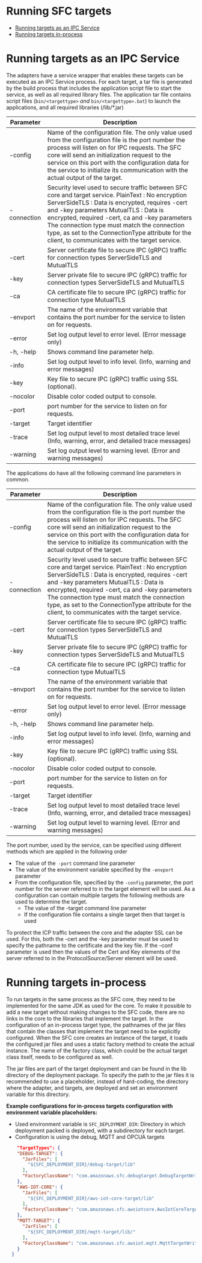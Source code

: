 # Running SFC targets

- [Running targets as an IPC Service](#running-targets-as-an-ipc-service)
- [Running targets in-process](#running-targets-in-process)

# Running targets as an IPC Service

The adapters have a service wrapper that enables these targets can be executed as an IPC Service process. For each
target, a tar file is generated by the build process that includes the application script file to start the service, as
well as all required library files. The application tar file contains script files (`bin/<targettype>`
*and* `bin/<targettype>.bat`) to launch the applications, and all required libraries (/lib/*.jar)


| Parameter   | Description                                                                                                                                                                                                                                                                                                                                                                                          |
|-------------|------------------------------------------------------------------------------------------------------------------------------------------------------------------------------------------------------------------------------------------------------------------------------------------------------------------------------------------------------------------------------------------------------|
| -config     | Name of the configuration file. The only value used from the configuration file is the port number the process will listen on for IPC requests. The SFC core will send an initialization request to the service on this port with the configuration data for the service to initialize its communication with the actual output of the target.                                                       |
| -connection | Security level used to secure traffic between SFC core and target service. PlainText : No encryption ServerSideTLS : Data is encrypted, requires -cert and -key parameters MutualTLS : Data is encrypted, required -cert, ca and -key parameters The connection type must match the connection type, as set to the ConnectionType attribute for the client, to communicates with the target service. |
| -cert       | Server certificate file to secure IPC (gRPC) traffic for connection types ServerSideTLS and MutualTLS                                                                                                                                                                                                                                                                                                |
| -key        | Server private file to secure IPC (gRPC) traffic for connection types ServerSideTLS and MutualTLS                                                                                                                                                                                                                                                                                                    |
| -ca         | CA certificate file to secure IPC (gRPC) traffic for connection type MutualTLS                                                                                                                                                                                                                                                                                                                       |
| -envport    | The name of the environment variable that contains the port number for the service to listen on for requests.                                                                                                                                                                                                                                                                                        |
| -error      | Set log output level to error level. (Error message only)                                                                                                                                                                                                                                                                                                                                            |
| -h, -help   | Shows command line parameter help.                                                                                                                                                                                                                                                                                                                                                                   |
| -info       | Set log output level to info level. (Info, warning and error messages)                                                                                                                                                                                                                                                                                                                               |
| -key        | Key file to secure IPC (gRPC) traffic using SSL (optional).                                                                                                                                                                                                                                                                                                                                          |
| -nocolor    | Disable color coded output to console.                                                                                                                                                                                                                                                                                                                                                               |
| -port       | port number for the service to listen on for requests.                                                                                                                                                                                                                                                                                                                                               |
| -target     | Target identifier                                                                                                                                                                                                                                                                                                                                                                                    |
| -trace      | Set log output level to most detailed trace level (Info, warning, error, and detailed trace messages)                                                                                                                                                                                                                                                                                                |
| -warning    | Set log output level to warning level. (Error and warning messages)                                                                                                                                                                                                                                                                                                                                  |

The applications do have all the following command line parameters in common.

| Parameter   | Description                                                                                                                                                                                                                                                                                                                                                                                          |
|-------------|------------------------------------------------------------------------------------------------------------------------------------------------------------------------------------------------------------------------------------------------------------------------------------------------------------------------------------------------------------------------------------------------------|
| -config     | Name of the configuration file. The only value used from the configuration file is the port number the process will listen on for IPC requests. The SFC core will send an initialization request to the service on this port with the configuration data for the service to initialize its communication with the actual output of the target.                                                       |
| -connection | Security level used to secure traffic between SFC core and target service. PlainText : No encryption ServerSideTLS : Data is encrypted, requires -cert and -key parameters MutualTLS : Data is encrypted, required -cert, ca and -key parameters The connection type must match the connection type, as set to the ConnectionType attribute for the client, to communicates with the target service. |
| -cert       | Server certificate file to secure IPC (gRPC) traffic for connection types ServerSideTLS and MutualTLS                                                                                                                                                                                                                                                                                                |
| -key        | Server private file to secure IPC (gRPC) traffic for connection types ServerSideTLS and MutualTLS                                                                                                                                                                                                                                                                                                    |
| -ca         | CA certificate file to secure IPC (gRPC) traffic for connection type MutualTLS                                                                                                                                                                                                                                                                                                                       |
| -envport    | The name of the environment variable that contains the port number for the service to listen on for requests.                                                                                                                                                                                                                                                                                        |
| -error      | Set log output level to error level. (Error message only)                                                                                                                                                                                                                                                                                                                                            |
| -h, -help   | Shows command line parameter help.                                                                                                                                                                                                                                                                                                                                                                   |
| -info       | Set log output level to info level. (Info, warning and error messages)                                                                                                                                                                                                                                                                                                                               |
| -key        | Key file to secure IPC (gRPC) traffic using SSL (optional).                                                                                                                                                                                                                                                                                                                                          |
| -nocolor    | Disable color coded output to console.                                                                                                                                                                                                                                                                                                                                                               |
| -port       | port number for the service to listen on for requests.                                                                                                                                                                                                                                                                                                                                               |
| -target     | Target identifier                                                                                                                                                                                                                                                                                                                                                                                    |
| -trace      | Set log output level to most detailed trace level (Info, warning, error, and detailed trace messages)                                                                                                                                                                                                                                                                                                |
| -warning    | Set log output level to warning level. (Error and warning messages)                                                                                                                                                                                                                                                                                                                                  |

The port number, used by the service, can be specified using different methods which are applied in the following order

- The value of the` -port` command line parameter
- The value of the environment variable specified by the `-envport` parameter
- From the configuration file, specified by the `-config` parameter, the port number for the server referred to in the
  target element will be used. As a configuration can contain multiple targets the following methods are used to
  determine the target.
    - The value of the -target command line parameter
    - If the configuration file contains a single target then that target is used

To protect the ICP traffic between the core and the adapter SSL can be used. For this, both the -cert and the -key
parameter must be used to specify the pathname to the certificate and the key file. If the -conf parameter is used then
the values of the Cert and Key elements of the server referred to in the ProtocolSource/Server element will be used.


# Running targets in-process

To run targets in the same process as the SFC core, they need to be implemented for the same JDK as used for the core.
To make it possible to add a new target without making changes to the SFC code, there are no links in the core to the
libraries that implement the target. In the configuration of an in-process target type, the pathnames of the jar files
that contain the classes that implement the target need to be explicitly configured. When the SFC core creates an
instance of the target, it loads the configured jar files and uses a static factory method to create the actual
instance. The name of the factory class, which could be the actual target class itself, needs to be configured as well.

The jar files are part of the target deployment and can be found in the lib directory of the deployment package. To
specify the path to the jar files it is recommended to use a placeholder, instead of hard-coding, the directory where
the adapter, and targets, are deployed and set an environment variable for this directory.

**Example configurations for in-process targets configuration with environment variable placeholders:**

- Used environment variable is `SFC_DEPLOYMENT_DIR`: Directory in which deployment packed is deployed, with a
  subdirectory for each target.
- Configuration is using the debug, MQTT and OPCUA targets


```json
    "TargetTypes": {
    "DEBUG-TARGET": {
      "JarFiles": [
        "${SFC_DEPLOYMENT_DIR}/debug-target/lib"
      ],
      "FactoryClassName": "com.amazonaws.sfc.debugtarget.DebugTargetWriter"
    },
    "AWS-IOT-CORE": {
      "JarFiles": [
        "${SFC_DEPLOYMENT_DIR}/aws-iot-core-target/lib"
      ],
      "FactoryClassName": "com.amazonaws.sfc.awsiotcore.AwsIotCoreTargetWriter"
    },
    "MQTT-TARGET": {
      "JarFiles": [
        "${SFC_DEPLOYMENT_DIR}/mqtt-target/lib/"
      ],
      "FactoryClassName": "com.amazonaws.sfc.awsiot.mqtt.MqttTargetWriter"
    }
  }
```
